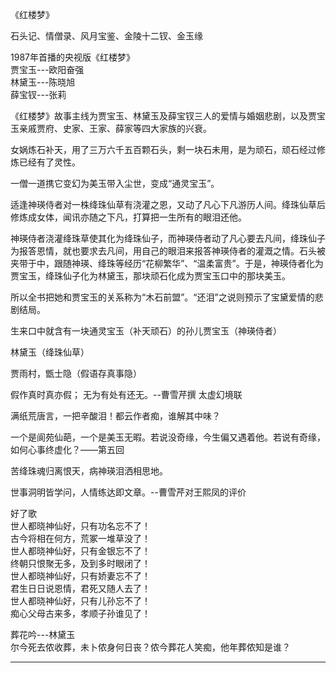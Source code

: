 《红楼梦》  

石头记、情僧录、风月宝鉴、金陵十二钗、金玉缘




1987年首播的央视版《红楼梦》  
贾宝玉---欧阳奋强  
林黛玉---陈晓旭  
薛宝钗---张莉  





《红楼梦》故事主线为贾宝玉、林黛玉及薛宝钗三人的爱情与婚姻悲剧，以及贾宝玉亲戚贾府、史家、王家、薛家等四大家族的兴衰。

女娲炼石补天，用了三万六千五百颗石头，剩一块石未用，是为顽石，顽石经过修炼已经有了灵性。

一僧一道携它变幻为美玉带入尘世，变成“通灵宝玉”。

适逢神瑛侍者对一株绛珠仙草有浇灌之恩，又动了凡心下凡游历人间。绛珠仙草后修炼成女体，闻讯亦随之下凡，打算把一生所有的眼泪还他。

神瑛侍者浇灌绛珠草使其化为绛珠仙子，而神瑛侍者动了凡心要去凡间，绛珠仙子为报答恩情，就也要求去凡间，用自己的眼泪来报答神瑛侍者的灌溉之情。石头被夹带于中，跟随神瑛、绛珠等经历“花柳繁华”、“温柔富贵”。于是，神瑛侍者化为贾宝玉，绛珠仙子化为林黛玉，那块顽石化成为贾宝玉口中的那块美玉。

所以全书把她和贾宝玉的关系称为“木石前盟”。“还泪”之说则预示了宝黛爱情的悲剧结局。





生来口中就含有一块通灵宝玉（补天顽石）的孙儿贾宝玉（神瑛侍者）  

林黛玉（绛珠仙草）

贾雨村，甑士隐（假语存真事隐）





假作真时真亦假； 无为有处有还无。--曹雪芹撰 太虚幻境联

满纸荒唐言，一把辛酸泪！都云作者痴，谁解其中味？

一个是阆苑仙葩，一个是美玉无暇。若说没奇缘，今生偏又遇着他。若说有奇缘，如何心事终虚化？——第五回

苦绛珠魂归离恨天，病神瑛泪洒相思地。

世事洞明皆学问，人情练达即文章。--曹雪芹对王熙凤的评价


好了歌  
世人都晓神仙好，只有功名忘不了！  
古今将相在何方，荒冢一堆草没了！  
世人都晓神仙好，只有金银忘不了！  
终朝只恨聚无多，及到多时眼闭了！  
世人都晓神仙好，只有娇妻忘不了！  
君生日日说恩情，君死又随人去了！  
世人都晓神仙好，只有儿孙忘不了！  
痴心父母古来多，孝顺子孙谁见了！  


葬花吟---林黛玉  
尔今死去侬收葬，未卜侬身何日丧？侬今葬花人笑痴，他年葬侬知是谁？



---------------------------------------------------------------------------------------------------------------------
